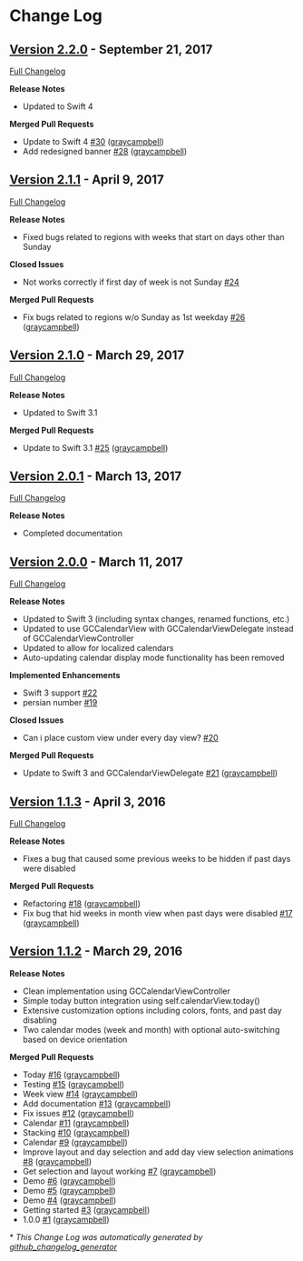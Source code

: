 # Change Log

## [Version 2.2.0](https://github.com/graycampbell/GCCalendar/tree/2.2.0) - September 21, 2017
[Full Changelog](https://github.com/graycampbell/GCCalendar/compare/2.1.1...2.2.0)

**Release Notes**

- Updated to Swift 4

**Merged Pull Requests**

- Update to Swift 4 [\#30](https://github.com/graycampbell/GCCalendar/pull/30) ([graycampbell](https://github.com/graycampbell))
- Add redesigned banner [\#28](https://github.com/graycampbell/GCCalendar/pull/28) ([graycampbell](https://github.com/graycampbell))

## [Version 2.1.1](https://github.com/graycampbell/GCCalendar/tree/2.1.1) - April 9, 2017
[Full Changelog](https://github.com/graycampbell/GCCalendar/compare/2.1.0...2.1.1)

**Release Notes**

- Fixed bugs related to regions with weeks that start on days other than Sunday

**Closed Issues**

- Not works correctly if first day of week is not Sunday [\#24](https://github.com/graycampbell/GCCalendar/issues/24)

**Merged Pull Requests**

- Fix bugs related to regions w/o Sunday as 1st weekday [\#26](https://github.com/graycampbell/GCCalendar/pull/26) ([graycampbell](https://github.com/graycampbell))

## [Version 2.1.0](https://github.com/graycampbell/GCCalendar/tree/2.1.0) - March 29, 2017
[Full Changelog](https://github.com/graycampbell/GCCalendar/compare/2.0.1...2.1.0)

**Release Notes**

- Updated to Swift 3.1

**Merged Pull Requests**

- Update to Swift 3.1 [\#25](https://github.com/graycampbell/GCCalendar/pull/25) ([graycampbell](https://github.com/graycampbell))

## [Version 2.0.1](https://github.com/graycampbell/GCCalendar/tree/2.0.1) - March 13, 2017
[Full Changelog](https://github.com/graycampbell/GCCalendar/compare/2.0.0...2.0.1)

**Release Notes**

- Completed documentation

## [Version 2.0.0](https://github.com/graycampbell/GCCalendar/tree/2.0.0) - March 11, 2017
[Full Changelog](https://github.com/graycampbell/GCCalendar/compare/1.1.3...2.0.0)

**Release Notes**

- Updated to Swift 3 (including syntax changes, renamed functions, etc.)
- Updated to use GCCalendarView with GCCalendarViewDelegate instead of GCCalendarViewController
- Updated to allow for localized calendars
- Auto-updating calendar display mode functionality has been removed

**Implemented Enhancements**

- Swift 3 support [\#22](https://github.com/graycampbell/GCCalendar/issues/22)
- persian number [\#19](https://github.com/graycampbell/GCCalendar/issues/19)

**Closed Issues**

- Can i place custom view under every day view? [\#20](https://github.com/graycampbell/GCCalendar/issues/20)

**Merged Pull Requests**

- Update to Swift 3 and GCCalendarViewDelegate [\#21](https://github.com/graycampbell/GCCalendar/pull/21) ([graycampbell](https://github.com/graycampbell))

## [Version 1.1.3](https://github.com/graycampbell/GCCalendar/tree/1.1.3) - April 3, 2016
[Full Changelog](https://github.com/graycampbell/GCCalendar/compare/1.1.2...1.1.3)

**Release Notes**

- Fixes a bug that caused some previous weeks to be hidden if past days were disabled

**Merged Pull Requests**

- Refactoring [\#18](https://github.com/graycampbell/GCCalendar/pull/18) ([graycampbell](https://github.com/graycampbell))
- Fix bug that hid weeks in month view when past days were disabled [\#17](https://github.com/graycampbell/GCCalendar/pull/17) ([graycampbell](https://github.com/graycampbell))

## [Version 1.1.2](https://github.com/graycampbell/GCCalendar/tree/1.1.2) - March 29, 2016

**Release Notes**

- Clean implementation using GCCalendarViewController
- Simple today button integration using self.calendarView.today()
- Extensive customization options including colors, fonts, and past day disabling
- Two calendar modes (week and month) with optional auto-switching based on device orientation

**Merged Pull Requests**

- Today [\#16](https://github.com/graycampbell/GCCalendar/pull/16) ([graycampbell](https://github.com/graycampbell))
- Testing [\#15](https://github.com/graycampbell/GCCalendar/pull/15) ([graycampbell](https://github.com/graycampbell))
- Week view [\#14](https://github.com/graycampbell/GCCalendar/pull/14) ([graycampbell](https://github.com/graycampbell))
- Add documentation [\#13](https://github.com/graycampbell/GCCalendar/pull/13) ([graycampbell](https://github.com/graycampbell))
- Fix issues [\#12](https://github.com/graycampbell/GCCalendar/pull/12) ([graycampbell](https://github.com/graycampbell))
- Calendar [\#11](https://github.com/graycampbell/GCCalendar/pull/11) ([graycampbell](https://github.com/graycampbell))
- Stacking [\#10](https://github.com/graycampbell/GCCalendar/pull/10) ([graycampbell](https://github.com/graycampbell))
- Calendar [\#9](https://github.com/graycampbell/GCCalendar/pull/9) ([graycampbell](https://github.com/graycampbell))
- Improve layout and day selection and add day view selection animations [\#8](https://github.com/graycampbell/GCCalendar/pull/8) ([graycampbell](https://github.com/graycampbell))
- Get selection and layout working [\#7](https://github.com/graycampbell/GCCalendar/pull/7) ([graycampbell](https://github.com/graycampbell))
- Demo [\#6](https://github.com/graycampbell/GCCalendar/pull/6) ([graycampbell](https://github.com/graycampbell))
- Demo [\#5](https://github.com/graycampbell/GCCalendar/pull/5) ([graycampbell](https://github.com/graycampbell))
- Demo [\#4](https://github.com/graycampbell/GCCalendar/pull/4) ([graycampbell](https://github.com/graycampbell))
- Getting started [\#3](https://github.com/graycampbell/GCCalendar/pull/3) ([graycampbell](https://github.com/graycampbell))
- 1.0.0 [\#1](https://github.com/graycampbell/GCCalendar/pull/1) ([graycampbell](https://github.com/graycampbell))



\* *This Change Log was automatically generated by [github_changelog_generator](https://github.com/skywinder/Github-Changelog-Generator)*
